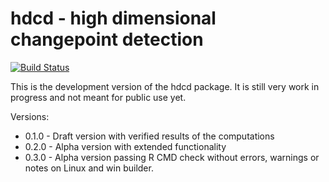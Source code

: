 # hdcd - high dimensional changepoint detection

[![Build Status](https://travis-ci.com/lorenzha/hdcd.svg?branch=master)](https://travis-ci.com/lorenzha/hdcd)

This is the development version of the hdcd package. It is still very work in progress
and not meant for public use yet.

Versions:

* 0.1.0 - Draft version with verified results of the computations
* 0.2.0 - Alpha version with extended functionality
* 0.3.0 - Alpha version passing R CMD check without errors, warnings or notes on Linux and win builder.



